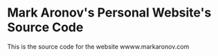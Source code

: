 # Mark Aronov's Personal Website's Source Code 

This is the source code for the website wwww.markaronov.com